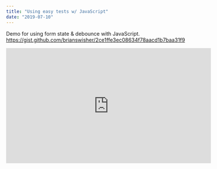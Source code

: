 ```yaml
---
title: "Using easy tests w/ JavaScript"
date: "2019-07-10"
---
```


Demo for using form state & debounce with JavaScript.
https://gist.github.com/brianswisher/2ce1ffe3ec08634f78aacd1b7baa31f9

<iframe width="560" height="315" src="https://www.youtube.com/embed/D6zLI8zrfVs" frameborder="0" allow="accelerometer; autoplay; encrypted-media; gyroscope; picture-in-picture" allowfullscreen></iframe>
